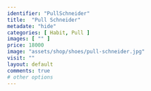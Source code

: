 ```yaml
---
identifier: "PullSchneider"
title:  "Pull Schneider"
metadate: "hide"
categories: [ Habit, Pull ]
images: [ "" ]
price: 18000
image: "assets/shop/shoes/pull-schneider.jpg"
visit: ""
layout: default
comments: true
# other options
---
```


